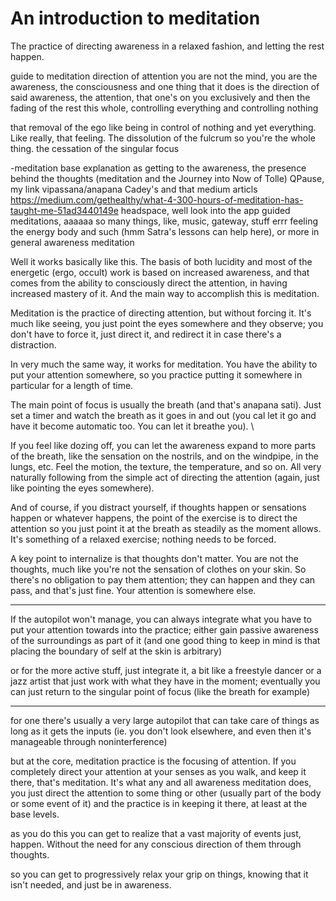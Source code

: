 # An introduction to meditation

The practice of directing awareness in a relaxed fashion, and letting the rest happen.


guide to meditation
direction of attention
you are not the mind, you are the awareness, the consciousness
and one thing that it does is the direction of said awareness, the attention, that one's on you exclusively
and then the fading of the rest
this whole, controlling everything and controlling nothing

that removal of the ego like being in control of nothing and yet everything. Like really, that feeling. The dissolution of the fulcrum so you're the whole thing. the cessation of the singular focus


-meditation
	base explanation as getting to the awareness, the presence behind the thoughts (meditation and the Journey into Now of Tolle)
	QPause, my link
	vipassana/anapana Cadey's and that medium articls https://medium.com/gethealthy/what-4-300-hours-of-meditation-has-taught-me-51ad3440149e
	headspace, well look into the app
	guided meditations, aaaaaa so many things, like, music, gateway, stuff
	errr feeling the energy body and such (hmm Satra's lessons can help here), or more in general awareness meditation

Well it works basically like this. The basis of both lucidity and most of the energetic (ergo, occult) work is based on increased awareness, and that comes from the ability to consciously direct the attention, in having increased mastery of it. And the main way to accomplish this is meditation.

Meditation is the practice of directing attention, but without forcing it. It's much like seeing, you just point the eyes somewhere and they observe; you don't have to force it, just direct it, and redirect it in case there's a distraction.

In very much the same way, it works for meditation. You have the ability to put your attention somewhere, so you practice putting it somewhere in particular for a length of time.

The main point of focus is usually the breath (and that's anapana sati). Just set a timer and watch the breath as it goes in and out (you cal let it go and have it become automatic too. You can let it breathe you). \

If you feel like dozing off, you can let the awareness expand to more parts of the breath, like the sensation on the nostrils, and on the windpipe, in the lungs, etc. Feel the motion, the texture, the temperature, and so on. All very naturally following from the simple act of directing the attention (again, just like pointing the eyes somewhere).

And of course, if you distract yourself, if thoughts happen or sensations happen or whatever happens, the point of the exercise is to direct the attention so you just point it at the breath as steadily as the moment allows. It's something of a relaxed exercise; nothing needs to be forced.

A key point to internalize is that thoughts don't matter. You are not the thoughts, much like you're not the sensation of clothes on your skin. So there's no obligation to pay them attention; they can happen and they can pass, and that's just fine. Your attention is somewhere else.

---------------------------------
If the autopilot won't manage, you can always integrate what you have to put your attention towards into the practice; either gain passive awareness of the surroundings as part of it (and one good thing to keep in mind is that placing the boundary of self at the skin is arbitrary)

or for the more active stuff, just integrate it, a bit like a freestyle dancer or a jazz artist that just work with what they have in the moment; eventually you can just return to the singular point of focus (like the breath for example)

--------------------
for one there's usually a very large autopilot that can take care of things as long as it gets the inputs (ie. you don't look elsewhere, and even then it's manageable through noninterference)

but at the core, meditation practice is the focusing of attention. If you completely direct your attention at your senses as you walk, and keep it there, that's meditation. It's what any and all awareness meditation does, you just direct the attention to some thing or other (usually part of the body or some event of it) and the practice is in keeping it there, at least at the base levels.

as you do this you can get to realize that a vast majority of events just, happen. Without the need for any conscious direction of them through thoughts.

so you can get to progressively relax your grip on things, knowing that it isn't needed, and just be in awareness.

